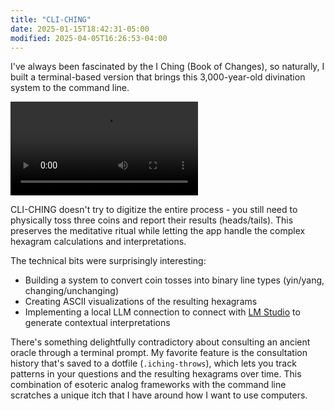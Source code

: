 ```yaml
---
title: "CLI-CHING"
date: 2025-01-15T18:42:31-05:00
modified: 2025-04-05T16:26:53-04:00
---
```


I've always been fascinated by the I Ching (Book of Changes), so naturally, I built a terminal-based version that brings this 3,000-year-old divination system to the command line.

![](http://res.cloudinary.com/ejf/video/upload/v1743884693/ITerm2-cli-ching.mp4)

CLI-CHING doesn't try to digitize the entire process - you still need to physically toss three coins and report their results (heads/tails). This preserves the meditative ritual while letting the app handle the complex hexagram calculations and interpretations.

The technical bits were surprisingly interesting:

- Building a system to convert coin tosses into binary line types (yin/yang, changing/unchanging)
- Creating ASCII visualizations of the resulting hexagrams
- Implementing a local LLM connection to connect with [LM Studio](https://lmstudio.ai) to generate contextual interpretations

There's something delightfully contradictory about consulting an ancient oracle through a terminal prompt. My favorite feature is the consultation history that's saved to a dotfile (`.iching-throws`), which lets you track patterns in your questions and the resulting hexagrams over time. This combination of esoteric analog frameworks with the command line scratches a unique itch that I have around how I want to use computers.
